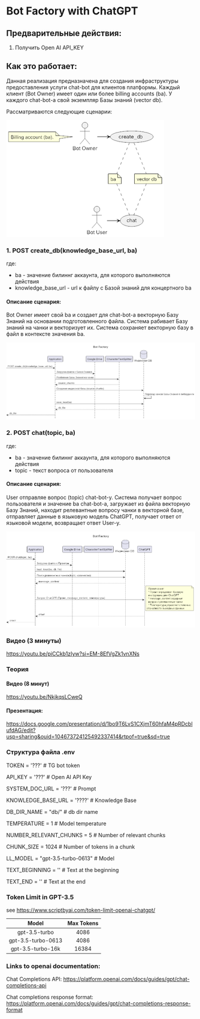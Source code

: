 # Bot Factory with ChatGPT

## Предварительные действия:

1. Получить Open AI API_KEY

## Как это работает:
Данная реализация предназначена для создания инфраструктуры предоставления услуги chat-bot для клиентов платформы. 
Каждый клиент (Bot Owner) имеет один или более billing accounts (ba). У каждого chat-bot-а свой экземпляр Базы знаний (vector db).

Рассматриваются следующие сценарии:

![UseCases_01.png](TGNotebook%2FDocs%2FUseCases_01.png)

### 1. POST create_db(knowledge_base_url, ba)
где:
* ba - значение билиннг аккаунта, для которого выполняются действия
* knowledge_base_url - url к файлу с Базой знаний для концертного ba 

#### Описание сценария: 
Bot Owner имеет свой ba и создает для chat-bot-а векторную Базу Знаний на основании 
подготовленного файла. 
Система рабивает Базу знаний на чанки и векторизует их.
Система сохраняет векторную базу в файл в контексте значения ba. 

![IntegrationTG-botChatGPT_04_ru_create_db.png](TGNotebook%2FDocs%2FIntegrationTG-botChatGPT_04_ru_create_db.png)


### 2. POST chat(topic, ba)
где:
* ba - значение билиннг аккаунта, для которого выполняются действия
* topic - текст вопроса от пользователя

#### Описание сценария: 
User отправляе вопрос (topic) chat-bot-y. 
Система получает вопрос пользователя и значение ba chat-bot-a,
загружает из файла векторную Базу Знаний, 
находит релевантные вопросу чанки в векторной базе, 
отправляет данные в языковую модель ChatGPT, 
получает ответ от языковой модели,
возвращает ответ User-y.

![IntegrationTG-botChatGPT_04_ru_chat.png](TGNotebook%2FDocs%2FIntegrationTG-botChatGPT_04_ru_chat.png)

### Видео (3 минуты)
https://youtu.be/piCCkb1zIyw?si=EM-8EfVgZk1vnXNs

### Теория

#### Видео (8 минут) 
https://youtu.be/NkjkqsLCweQ

#### Презентация: 
https://docs.google.com/presentation/d/1bo9T6LvS1CXjmT60hfaM4pRDcblufdAG/edit?usp=sharing&ouid=104673724125492337414&rtpof=true&sd=true



### Структура файла .env
TOKEN = '???'   # TG bot token

API_KEY = '???' # Open AI API Key

SYSTEM_DOC_URL = '???'          # Prompt

KNOWLEDGE_BASE_URL = '????'     # Knowledge Base

DB_DIR_NAME = "db/"             # db dir name

TEMPERATURE = 1                 # Model temperature

NUMBER_RELEVANT_CHUNKS = 5      # Number of relevant chunks

CHUNK_SIZE = 1024               # Number of tokens in a chunk

LL_MODEL = "gpt-3.5-turbo-0613" # Model

TEXT_BEGINNING = ''             # Text at the beginning

TEXT_END = ''                   # Text at the end


### Token Limit in GPT-3.5
see https://www.scriptbyai.com/token-limit-openai-chatgpt/ 

| Model| Max Tokens    |
| :-----: | :---: | 
| gpt-3.5-turbo| 4086 | 
| gpt-3.5-turbo-0613| 4086 |
| gpt-3.5-turbo-16k| 16384 |

### Links to openai documentation:

Chat Completions API: https://platform.openai.com/docs/guides/gpt/chat-completions-api

Chat completions response format: https://platform.openai.com/docs/guides/gpt/chat-completions-response-format